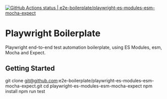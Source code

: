 [![GitHub Actions status | e2e-boilerplate/playwright-es-modules-esm-mocha-expect](https://github.com/e2e-boilerplate/playwright-es-modules-esm-mocha-expect/workflows/playwright-es-modules-esm-mocha-expect/badge.svg)](https://github.com/e2e-boilerplate/playwright-es-modules-esm-mocha-expect/actions?workflow=playwright-es-modules-esm-mocha-expect)

# Playwright Boilerplate

Playwright end-to-end test automation boilerplate, using ES Modules, esm, Mocha and Expect.

## Getting Started

git clone git@github.com:e2e-boilerplate/playwright-es-modules-esm-mocha-expect.git
cd playwright-es-modules-esm-mocha-expect
npm install
npm run test
